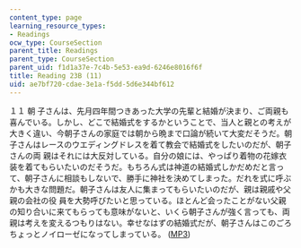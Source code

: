 ```yaml
---
content_type: page
learning_resource_types:
- Readings
ocw_type: CourseSection
parent_title: Readings
parent_type: CourseSection
parent_uid: f1d1a37e-7c4b-5e53-ea9d-6246e8016f6f
title: Reading 23B (11)
uid: ae7bf720-cdae-3e1a-f5dd-5d6e344bf612
---
```


１１ 朝 子さんは、先月四年間つきあった大学の先輩と結婚が決まり、ご両親も喜んでいる。しかし、どこで結婚式をするかということで、当人と親との考えが大きく違い、今朝子さんの家庭では朝から晩まで口論が続いて大変だそうだ。朝子さんはレースのウエディングドレスを着て教会で結婚式をしたいのだが、朝子さんの両 親はそれには大反対している。自分の娘には、やっぱり着物の花嫁衣装を着てもらいたいのだそうだ。もちろん式は神道の結婚式しかだめだと言って、朝子さんに相談もしないで、勝手に神社を決めてしまった。だれを式に呼ぶかも大きな問題だ。朝子さんは友人に集まってもらいたいのだが、親は親戚や父親の会社の役 員を大勢呼びたいと思っている。ほとんど会ったことがない父親の知り合いに来てもらっても意味がないと、いくら朝子さんが強く言っても、両親は考えを変えるつもりはない。幸せなはずの結婚式だが、朝子さんはこのごろちょっとノイローゼになってしまっている。 ([MP3](/ans7870/21f/21f.505/f05/audio/Lesson23B-11.mp3))